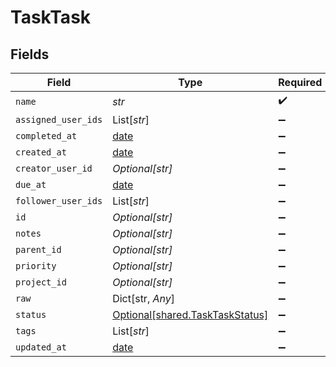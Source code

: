 # TaskTask


## Fields

| Field                                                                    | Type                                                                     | Required                                                                 | Description                                                              |
| ------------------------------------------------------------------------ | ------------------------------------------------------------------------ | ------------------------------------------------------------------------ | ------------------------------------------------------------------------ |
| `name`                                                                   | *str*                                                                    | :heavy_check_mark:                                                       | N/A                                                                      |
| `assigned_user_ids`                                                      | List[*str*]                                                              | :heavy_minus_sign:                                                       | N/A                                                                      |
| `completed_at`                                                           | [date](https://docs.python.org/3/library/datetime.html#date-objects)     | :heavy_minus_sign:                                                       | N/A                                                                      |
| `created_at`                                                             | [date](https://docs.python.org/3/library/datetime.html#date-objects)     | :heavy_minus_sign:                                                       | N/A                                                                      |
| `creator_user_id`                                                        | *Optional[str]*                                                          | :heavy_minus_sign:                                                       | N/A                                                                      |
| `due_at`                                                                 | [date](https://docs.python.org/3/library/datetime.html#date-objects)     | :heavy_minus_sign:                                                       | N/A                                                                      |
| `follower_user_ids`                                                      | List[*str*]                                                              | :heavy_minus_sign:                                                       | N/A                                                                      |
| `id`                                                                     | *Optional[str]*                                                          | :heavy_minus_sign:                                                       | N/A                                                                      |
| `notes`                                                                  | *Optional[str]*                                                          | :heavy_minus_sign:                                                       | N/A                                                                      |
| `parent_id`                                                              | *Optional[str]*                                                          | :heavy_minus_sign:                                                       | N/A                                                                      |
| `priority`                                                               | *Optional[str]*                                                          | :heavy_minus_sign:                                                       | N/A                                                                      |
| `project_id`                                                             | *Optional[str]*                                                          | :heavy_minus_sign:                                                       | N/A                                                                      |
| `raw`                                                                    | Dict[str, *Any*]                                                         | :heavy_minus_sign:                                                       | N/A                                                                      |
| `status`                                                                 | [Optional[shared.TaskTaskStatus]](../../models/shared/tasktaskstatus.md) | :heavy_minus_sign:                                                       | N/A                                                                      |
| `tags`                                                                   | List[*str*]                                                              | :heavy_minus_sign:                                                       | N/A                                                                      |
| `updated_at`                                                             | [date](https://docs.python.org/3/library/datetime.html#date-objects)     | :heavy_minus_sign:                                                       | N/A                                                                      |